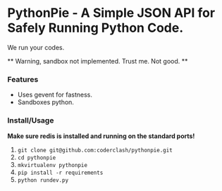 # PythonPie - A Simple JSON API for Safely Running Python Code.

We run your codes.

** Warning, sandbox not implemented. Trust me. Not good. **


### Features

* Uses gevent for fastness.
* Sandboxes python.


### Install/Usage

**Make sure redis is installed and running on the standard ports!**

1. `git clone git@github.com:coderclash/pythonpie.git`
2. `cd pythonpie`
3. `mkvirtualenv pythonpie`
4. `pip install -r requirements`
5. `python rundev.py`
